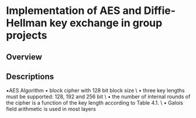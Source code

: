 # Implementation of AES and Diffie-Hellman key exchange in group projects

## Overview

## Descriptions
▪️AES Algorithm 
•	 block cipher with 128 bit block size \\
•	 three key lengths must be supported: 128, 192 and 256 bit \\
•	 the number of internal rounds of the cipher is a function of the key length according to Table 4.1. \\
•	 Galois field arithmetic is used in most layers

